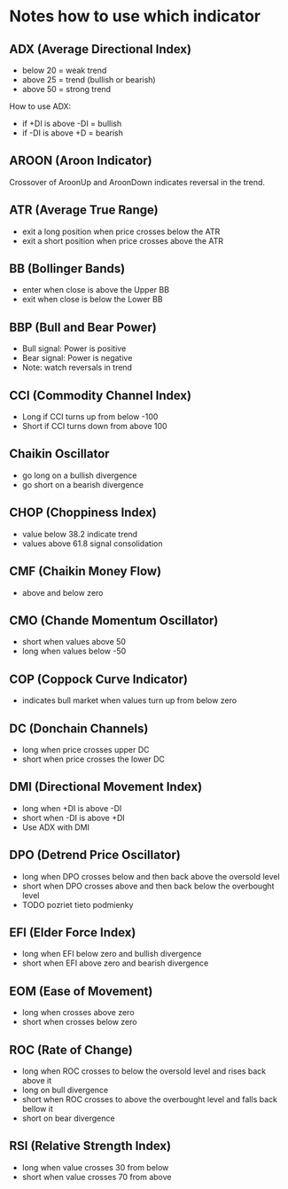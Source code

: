 # Notes how to use which indicator

## ADX (Average Directional Index)
* below 20 = weak trend
* above 25 = trend (bullish or bearish)
* above 50 = strong trend

How to use ADX:
* if +DI is above -DI = bullish
* if -DI is above +D = bearish

## AROON (Aroon Indicator)
Crossover of AroonUp and AroonDown indicates reversal in the trend.

## ATR (Average True Range)
* exit a long position when price crosses below the ATR
* exit a short position when price crosses above the ATR

## BB (Bollinger Bands)
* enter when close is above the Upper BB
* exit when close is below the Lower BB

## BBP (Bull and Bear Power)
* Bull signal: Power is positive
* Bear signal: Power is negative
* Note: watch reversals in trend

## CCI (Commodity Channel Index)
* Long if CCI turns up from below -100
* Short if CCI turns down from above 100

## Chaikin Oscillator
* go long on a bullish divergence
* go short on a bearish divergence

## CHOP (Choppiness Index)
* value below 38.2 indicate trend
* values above 61.8 signal consolidation

## CMF (Chaikin Money Flow)
* above and below zero

## CMO (Chande Momentum Oscillator)
* short when values above 50
* long when values below -50

## COP (Coppock Curve Indicator)
* indicates bull market when values turn up from below zero

## DC (Donchain Channels)
* long when price crosses upper DC
* short when price crosses the lower DC

## DMI (Directional Movement Index)
* long when +DI is above -DI
* short when -DI is above +DI
* Use ADX with DMI

## DPO (Detrend Price Oscillator)
* long when DPO crosses below and then back above the oversold level
* short when DPO crosses above and then back below the overbought level
* TODO pozriet tieto podmienky

## EFI (Elder Force Index)
* long when EFI below zero and bullish divergence
* short when EFI above zero and bearish divergence

## EOM (Ease of Movement)
* long when crosses above zero
* short when crosses below zero

## ROC (Rate of Change)
* long when ROC crosses to below the oversold level and rises back above it
* long on bull divergence
* short when ROC crosses to above the overbought level and falls back bellow it
* short on bear divergence

## RSI (Relative Strength Index)
* long when value crosses 30 from below
* short when value crosses 70 from above
